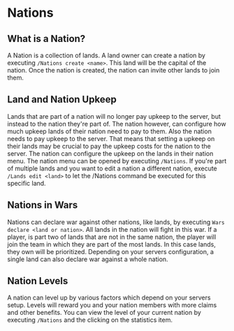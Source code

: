 # Nations

## What is a Nation?

A Nation is a collection of lands. A land owner can create a nation by executing `/Nations create <name>`. This land will be the capital of the nation. Once the nation is created, the nation can invite other lands to join them.

## Land and Nation Upkeep

Lands that are part of a nation will no longer pay upkeep to the server, but instead to the nation they're part of. The nation however, can configure how much upkeep lands of their nation need to pay to them. Also the nation needs to pay upkeep to the server. That means that setting a upkeep on their lands may be crucial to pay the upkeep costs for the nation to the server. The nation can configure the upkeep on the lands in their nation menu. The nation menu can be opened by executing `/Nations`. If you're part of multiple lands and you want to edit a nation a different nation, execute `/Lands edit <land>` to let the /Nations command be executed for this specific land.

## Nations in Wars

Nations can declare war against other nations, like lands, by executing `Wars declare <land or nation>`. All lands in the nation will fight in this war. If a player, is part two of lands that are not in the same nation, the player will join the team in which they are part of the most lands. In this case lands, they own will be prioritized. Depending on your servers configuration, a single land can also declare war against a whole nation.

## Nation Levels

A nation can level up by various factors which depend on your servers setup. Levels will reward you and your nation members with more claims and other benefits. You can view the level of your current nation by executing `/Nations` and the clicking on the statistics item.
